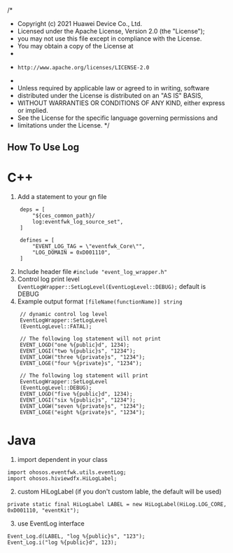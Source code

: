 /*
 * Copyright (c) 2021 Huawei Device Co., Ltd.
 * Licensed under the Apache License, Version 2.0 (the "License");
 * you may not use this file except in compliance with the License.
 * You may obtain a copy of the License at
 *
 *     http://www.apache.org/licenses/LICENSE-2.0
 *
 * Unless required by applicable law or agreed to in writing, software
 * distributed under the License is distributed on an "AS IS" BASIS,
 * WITHOUT WARRANTIES OR CONDITIONS OF ANY KIND, either express or implied.
 * See the License for the specific language governing permissions and
 * limitations under the License.
 */

## How To Use Log

# C++
1. Add a statement to your gn file

```
    deps = [
        "${ces_common_path}/
        log:eventfwk_log_source_set",
    ]

    defines = [
        "EVENT_LOG_TAG = \"eventfwk_Core\"",
        "LOG_DOMAIN = 0xD001110",
    ]
```
2. Include header file `#include "event_log_wrapper.h"`
3. Control log print level `EventLogWrapper::SetLogLevel(EventLogLevel::DEBUG);` default is DEBUG
4. Example output format `[fileName(functionName)] string`
```
    // dynamic control log level
    EventLogWrapper::SetLogLevel
    (EventLogLevel::FATAL);

    // The following log statement will not print
    EVENT_LOGD("one %{public}d", 1234);
    EVENT_LOGI("two %{public}s", "1234");
    EVENT_LOGW("three %{private}s", "1234");
    EVENT_LOGE("four %{private}s", "1234");

    // The following log statement will print
    EventLogWrapper::SetLogLevel
    (EventLogLevel::DEBUG);
    EVENT_LOGD("five %{public}d", 1234);
    EVENT_LOGI("six %{public}s", "1234");
    EVENT_LOGW("seven %{private}s", "1234");
    EVENT_LOGE("eight %{private}s", "1234");
```

# Java

1. import dependent in your class
```
import ohosos.eventfwk.utils.eventLog;
import ohosos.hiviewdfx.HiLogLabel;
```

2. custom HiLogLabel (if you don't custom lable, the default will be used)
```
private static final HiLogLabel LABEL = new HiLogLabel(HiLog.LOG_CORE, 0xD001110, "eventKit");
```

3. use EventLog interface
```
Event_Log.d(LABEL, "log %{public}s", "123");
Event_Log.i("log %{public}d", 123);
```